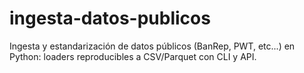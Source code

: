 # ingesta-datos-publicos
Ingesta y estandarización de datos públicos (BanRep, PWT, etc...) en Python: loaders reproducibles a CSV/Parquet con CLI y API.
